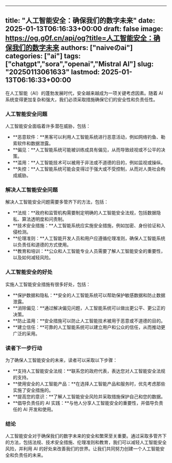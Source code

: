 
---
title: "人工智能安全：确保我们的数字未来"
date: 2025-01-13T06:16:33+00:00
draft: false
image: https://og.g0f.cn/api/og?title=人工智能安全：确保我们的数字未来
authors: ["naiveのai"]
categories: ["ai"]
tags: ["chatgpt","sora","openai","Mistral AI"]
slug: "20250113061633"
lastmod: 2025-01-13T06:16:33+00:00
---
在人工智能（AI）的蓬勃发展时代，安全越来越成为一项关键考虑因素。随着 AI 系统变得更加复杂和强大，我们必须采取措施确保它们的安全性和负责任性。

### 人工智能安全问题

人工智能安全面临着许多潜在威胁，包括：

* **恶意软件：**黑客可以利用人工智能系统进行恶意活动，例如网络钓鱼、勒索软件和数据泄露。
* **偏见：**人工智能系统可能被训练成具有偏见，从而导致歧视或不公平的决策。
* **滥用：**人工智能技术可以被用于非法或不道德的目的，例如监视或操纵。
* **失控：**人工智能系统可能会变得过于强大或不受控制，从而对人类社会构成威胁。

### 解决人工智能安全问题

解决人工智能安全问题需要多管齐下的方法，包括：

* **法规：**政府和监管机构需要制定明确的人工智能安全法规，包括数据隐私、算法透明度和问责制。
* **技术安全措施：**人工智能系统应实施安全措施，例如加密、身份验证和入侵检测。
* **伦理准则：**人工智能开发人员和用户应遵循伦理准则，确保人工智能系统以负责任和道德的方式使用。
* **教育和培训：**公众和人工智能专业人员需要了解人工智能安全的重要性，以及如何减轻风险。

### 人工智能安全的好处

实施人工智能安全措施有很多好处，包括：

* **保护数据和隐私：**安全的人工智能系统可以帮助保护敏感数据和防止数据泄露。
* **消除偏见：**通过解决偏见问题，人工智能系统可以做出更公平、更公正的决策。
* **防止滥用：**安全措施可以防止人工智能技术被用于恶意或不道德的目的。
* **建立信任：**可靠的人工智能系统可以建立用户和公众的信任，从而推动更广泛的采用。

### 读者下一步行动

为了确保人工智能安全的未来，读者可以采取以下步骤：

* **支持人工智能安全法规：**联系您的政府代表，表达您对人工智能安全法规的支持。
* **使用安全的人工智能产品：**在选择人工智能产品和服务时，优先考虑那些实施了安全措施的。
* **提高您的意识：**了解人工智能安全风险并采取措施保护自己和您的数据。
* **倡导负责任的 AI 实践：**与他人分享人工智能安全的重要性，并倡导负责任的 AI 开发和使用。

### 结论

人工智能安全对于确保我们的数字未来的安全和繁荣至关重要。通过采取多管齐下的方法，包括法规、技术安全措施、伦理准则和教育，我们可以减轻人工智能安全风险，并利用 AI 的好处来改善我们的世界。让我们共同努力创建一个人工智能安全和负责任的未来。